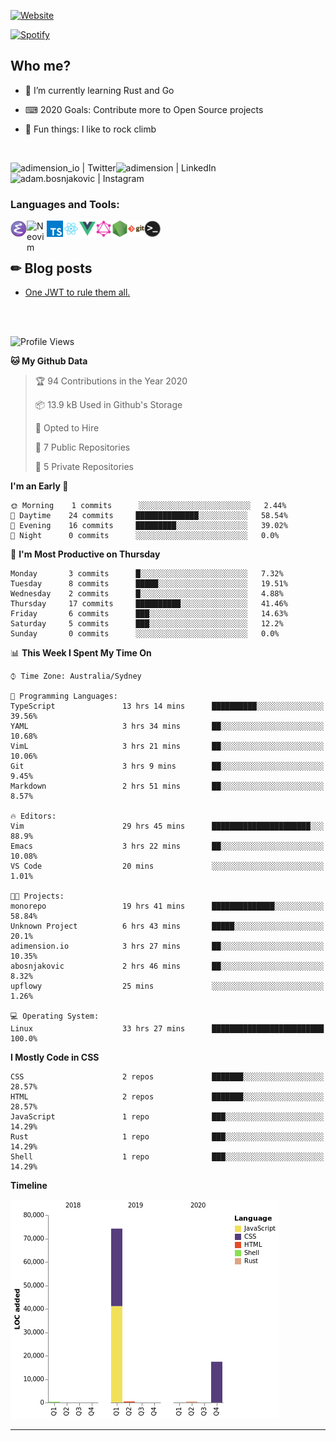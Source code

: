 [![Website](https://img.shields.io/website?label=adimension.io&style=for-the-badge&url=https%3A%2F%2Fadimension.io)](https://adimension.io)

[![Spotify](https://novatorem-mu-nine.vercel.app/api/spotify)](https://open.spotify.com/user/1236398322?si=dEmLKx6LQ-idmdVJGJCHRw)

## Who me?

- 🌱 I’m currently learning Rust and Go
- ⌨ 2020 Goals: Contribute more to Open Source projects
- 🧗 Fun things: I like to rock climb

   <br />

[<img align="left" alt="adimension_io | Twitter" src="https://img.shields.io/badge/twitter-%231DA1F2.svg?&style=for-the-badge&logo=twitter&logoColor=white" />][twitter]
[<img align="left" alt="adimension | LinkedIn" src="https://img.shields.io/badge/linkedin-%230077B5.svg?&style=for-the-badge&logo=linkedin&logoColor=white" />][linkedin]
[<img align="left" alt="adam.bosnjakovic | Instagram" src="https://img.shields.io/badge/instagram-%23E4405F.svg?&style=for-the-badge&logo=instagram&logoColor=white" />][instagram]

<br /><br />

### Languages and Tools:

[<img align="left" alt="Emacs" width="26px" src="https://raw.githubusercontent.com/github/explore/80688e429a7d4ef2fca1e82350fe8e3517d3494d/topics/emacs/emacs.png" />][emacs]
[<img align="left" alt="Neovim" width="32px" src="https://raw.githubusercontent.com/neovim/neovim.github.io/master/logos/neovim-logo-300x87.png" />][nvim]
[<img align="left" alt="Typescript" width="26px" src="https://raw.githubusercontent.com/github/explore/80688e429a7d4ef2fca1e82350fe8e3517d3494d/topics/typescript/typescript.png" />][ts]
[<img align="left" alt="React" width="26px" src="https://raw.githubusercontent.com/github/explore/80688e429a7d4ef2fca1e82350fe8e3517d3494d/topics/react/react.png" />][react]
[<img align="left" alt="Vue" width="26px" src="https://raw.githubusercontent.com/github/explore/80688e429a7d4ef2fca1e82350fe8e3517d3494d/topics/vue/vue.png" />][vue]
[<img align="left" alt="GraphQL" width="26px" src="https://raw.githubusercontent.com/github/explore/80688e429a7d4ef2fca1e82350fe8e3517d3494d/topics/graphql/graphql.png" />][gql]
[<img align="left" alt="Node.js" width="26px" src="https://raw.githubusercontent.com/github/explore/80688e429a7d4ef2fca1e82350fe8e3517d3494d/topics/nodejs/nodejs.png" />][node]
[<img align="left" alt="Git" width="26px" src="https://raw.githubusercontent.com/github/explore/80688e429a7d4ef2fca1e82350fe8e3517d3494d/topics/git/git.png" />][git]
[<img align="left" alt="Terminal" width="26px" src="https://raw.githubusercontent.com/github/explore/80688e429a7d4ef2fca1e82350fe8e3517d3494d/topics/terminal/terminal.png" />][fish]

<br /><br />

## ✏ Blog posts

<!-- BLOG-POST-LIST:START -->
- [One JWT to rule them all.](https://dev.to/adimension_io/one-jwt-to-rule-them-all-55ac)
<!-- BLOG-POST-LIST:END -->

<br /><br />

<!--START_SECTION:waka-->
![Profile Views](http://img.shields.io/badge/Profile%20Views-0-blue)

**🐱 My Github Data** 

> 🏆 94 Contributions in the Year 2020
 > 
> 📦 13.9 kB Used in Github's Storage 
 > 
> 💼 Opted to Hire
 > 
> 📜 7 Public Repositories
 > 
> 🔑 5 Private Repositories 

**I'm an Early 🐤** 

```text
🌞 Morning    1 commits      ░░░░░░░░░░░░░░░░░░░░░░░░░   2.44% 
🌆 Daytime    24 commits     ██████████████░░░░░░░░░░░   58.54% 
🌃 Evening    16 commits     █████████░░░░░░░░░░░░░░░░   39.02% 
🌙 Night      0 commits      ░░░░░░░░░░░░░░░░░░░░░░░░░   0.0%

```
📅 **I'm Most Productive on Thursday** 

```text
Monday       3 commits      █░░░░░░░░░░░░░░░░░░░░░░░░   7.32% 
Tuesday      8 commits      █████░░░░░░░░░░░░░░░░░░░░   19.51% 
Wednesday    2 commits      █░░░░░░░░░░░░░░░░░░░░░░░░   4.88% 
Thursday     17 commits     ██████████░░░░░░░░░░░░░░░   41.46% 
Friday       6 commits      ███░░░░░░░░░░░░░░░░░░░░░░   14.63% 
Saturday     5 commits      ███░░░░░░░░░░░░░░░░░░░░░░   12.2% 
Sunday       0 commits      ░░░░░░░░░░░░░░░░░░░░░░░░░   0.0%

```


📊 **This Week I Spent My Time On** 

```text
⌚︎ Time Zone: Australia/Sydney

💬 Programming Languages: 
TypeScript               13 hrs 14 mins      ██████████░░░░░░░░░░░░░░░   39.56% 
YAML                     3 hrs 34 mins       ██░░░░░░░░░░░░░░░░░░░░░░░   10.68% 
VimL                     3 hrs 21 mins       ██░░░░░░░░░░░░░░░░░░░░░░░   10.06% 
Git                      3 hrs 9 mins        ██░░░░░░░░░░░░░░░░░░░░░░░   9.45% 
Markdown                 2 hrs 51 mins       ██░░░░░░░░░░░░░░░░░░░░░░░   8.57%

🔥 Editors: 
Vim                      29 hrs 45 mins      ██████████████████████░░░   88.9% 
Emacs                    3 hrs 22 mins       ██░░░░░░░░░░░░░░░░░░░░░░░   10.08% 
VS Code                  20 mins             ░░░░░░░░░░░░░░░░░░░░░░░░░   1.01%

🐱‍💻 Projects: 
monorepo                 19 hrs 41 mins      ██████████████░░░░░░░░░░░   58.84% 
Unknown Project          6 hrs 43 mins       █████░░░░░░░░░░░░░░░░░░░░   20.1% 
adimension.io            3 hrs 27 mins       ██░░░░░░░░░░░░░░░░░░░░░░░   10.35% 
abosnjakovic             2 hrs 46 mins       ██░░░░░░░░░░░░░░░░░░░░░░░   8.32% 
upflowy                  25 mins             ░░░░░░░░░░░░░░░░░░░░░░░░░   1.26%

💻 Operating System: 
Linux                    33 hrs 27 mins      █████████████████████████   100.0%

```

**I Mostly Code in CSS** 

```text
CSS                      2 repos             ███████░░░░░░░░░░░░░░░░░░   28.57% 
HTML                     2 repos             ███████░░░░░░░░░░░░░░░░░░   28.57% 
JavaScript               1 repo              ███░░░░░░░░░░░░░░░░░░░░░░   14.29% 
Rust                     1 repo              ███░░░░░░░░░░░░░░░░░░░░░░   14.29% 
Shell                    1 repo              ███░░░░░░░░░░░░░░░░░░░░░░   14.29%

```


**Timeline**

![Chart not found](https://github.com/abosnjakovic/abosnjakovic/blob/master/charts/bar_graph.png) 


<!--END_SECTION:waka-->

---

[website]: https://adimension.io
[twitter]: https://twitter.com/adimension_io
[instagram]: https://www.instagram.com/adam.bosnjakovic
[linkedin]: https://www.linkedin.com/in/adimension/
[emacs]: https://github.com/topics/emacs
[nvim]: https://github.com/neovim/neovim
[ts]: https://github.com/topics/typescript
[react]: https://github.com/topics/react
[vue]: https://github.com/topics/vue
[gql]: https://github.com/topics/graphql
[node]: https://github.com/topics/nodejs
[git]: https://github.com/topics/git
[fish]: https://github.com/fish-shell/fish-shell
